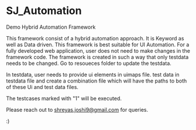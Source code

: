# SJ_Automation
Demo Hybrid Automation Framework

This framework consist of a hybrid automation approach. It is Keyword as well as Data driven. This framework is best suitable for UI Automation.
For a fully developed web application, user does not need to make changes in the framework code.
The framework is created in such a way that only testdata needs to be changed.
Go to resoueces folder to update the testdata.

In testdata, user needs to provide ui elements in uimaps file.
test data in testdata file and create a combination file which will have the paths to both of these Ui and test data files.

The testcases marked with "1" will be executed.

Please reach out to shreyas.joshi9@gmail.com for queries.

:)
